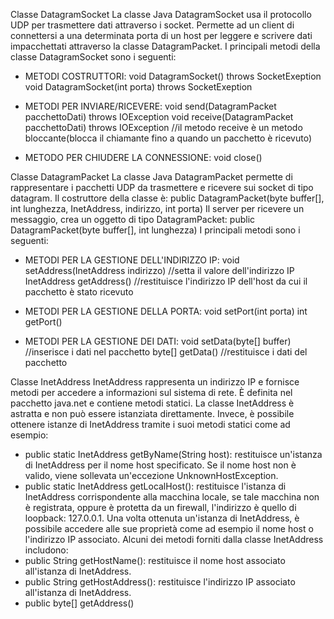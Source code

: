 Classe DatagramSocket
La classe Java DatagramSocket usa il protocollo UDP per trasmettere dati attraverso i socket. 
Permette ad un client di connettersi a una determinata porta di un host per leggere e scrivere dati impacchettati attraverso la classe DatagramPacket.
I principali metodi della classe DatagramSocket sono i seguenti:
- METODI COSTRUTTORI: void DatagramSocket() throws SocketExeption
		      void DatagramSocket(int porta) throws SocketExeption 

- METODI PER INVIARE/RICEVERE: void send(DatagramPacket pacchettoDati) throws IOException
			       void receive(DatagramPacket pacchettoDati) throws IOException //il metodo receive è un metodo bloccante(blocca il chiamante fino a quando un pacchetto è ricevuto)

- METODO PER CHIUDERE LA CONNESSIONE: void close()   


Classe DatagramPacket
La classe Java DatagramPacket permette di rappresentare i pacchetti UDP da trasmettere e ricevere sui socket di tipo datagram.
Il costruttore della classe è: public DatagramPacket(byte buffer[], int lunghezza, InetAddress, indirizzo, int porta)
Il server per ricevere un messaggio, crea un oggetto di tipo DatagramPacket: public DatagramPacket(byte buffer[], int lunghezza)
I principali metodi sono i seguenti:
- METODI PER LA GESTIONE DELL'INDIRIZZO IP: void setAddress(InetAddress indirizzo) //setta il valore dell'indirizzo IP
					    InetAddress getAddress() //restituisce l'indirizzo IP dell'host da cui il pacchetto è stato ricevuto

- METODI PER LA GESTIONE DELLA PORTA: void setPort(int porta)
				      int getPort()

- METODI PER LA GESTIONE DEI DATI: void setData(byte[] buffer) //inserisce i dati nel pacchetto 
				   byte[] getData() //restituisce i dati del pacchetto



Classe InetAddress 
InetAddress rappresenta un indirizzo IP e fornisce metodi per accedere a informazioni sul sistema di rete. 
È definita nel pacchetto java.net e contiene metodi statici.
La classe InetAddress è astratta e non può essere istanziata direttamente. Invece, è possibile ottenere istanze di InetAddress tramite i suoi metodi statici come ad esempio:
- public static InetAddress getByName(String host): restituisce un'istanza di InetAddress per il nome host specificato. Se il nome host non è valido, viene sollevata un'eccezione UnknownHostException.
- public static InetAddress getLocalHost(): restituisce l'istanza di InetAddress corrispondente alla macchina locale, se tale macchina non è registrata, oppure è protetta da un firewall, l'indirizzo è quello di loopback: 127.0.0.1.
Una volta ottenuta un'istanza di InetAddress, è possibile accedere alle sue proprietà come ad esempio il nome host o l'indirizzo IP associato. 
Alcuni dei metodi forniti dalla classe InetAddress includono:
- public String getHostName(): restituisce il nome host associato all'istanza di InetAddress.
- public String getHostAddress(): restituisce l'indirizzo IP associato all'istanza di InetAddress.
- public byte[] getAddress()
